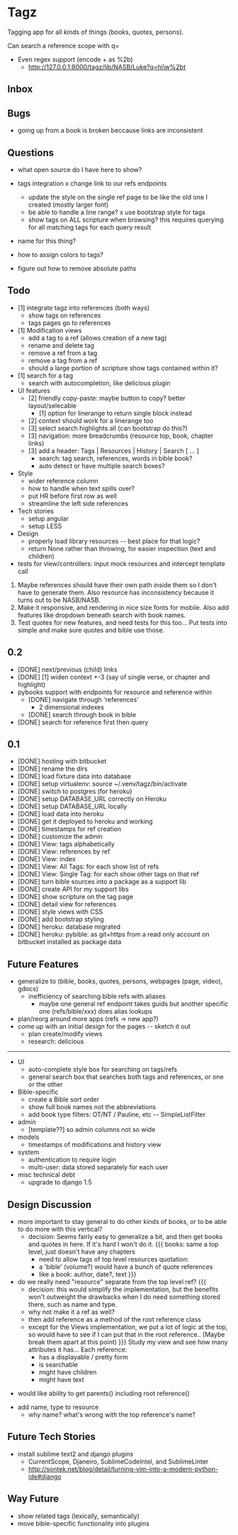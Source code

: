 Tagz
====
Tagging app for all kinds of things (books, quotes, persons).

Can search a reference scope with q=
* Even regex support (encode + as %2b)
  * http://127.0.0.1:8000/tagz/lib/NASB/Luke?q=hi\w%2bt


Inbox
-----

Bugs
----
- going up from a book is broken beccause links are inconsistent

Questions
---------
- what open source do I have here to show?
- tags integration
  x change link to our refs endpoints
    - update the style on the single ref page to be like the old one
      I created (mostly larger font)
    - be able to handle a line range?
  x use bootstrap style for tags
  - show tags on ALL scripture when browsing? this requires 
    querying for all matching tags for each query result

- name for this thing?
- how to assign colors to tags?
- figure out how to remove absolute paths


Todo
----
* [1] integrate tagz into references (both ways)
  - show tags on references
  - tags pages go to references
* [1] Modification views
  * add a tag to a ref (allows creation of a new tag)
  * rename and delete tag
  * remove a ref from a tag
  * remove a tag from a ref
  * should a large portion of scripture show tags contained within it?
* [1] search for a tag
  - search with autocompletion, like delicious plugin
* UI features
  * [2] friendly copy-paste: maybe button to copy? better layout/selecable
    * [1] option for linerange to return single block instead
  * [2] context should work for a linerange too
  * [3] select search highlights all (can bootstrap do this?)
  * [3] navigation: more breadcrumbs (resource top, book, chapter links)
  * [3] add a header: Tags | Resources | History | Search [ ... ]
    * search: tag search, references, words in bible book?
    * auto detect or have multiple search boxes?
* Style
  * wider reference column
  * how to handle when text spills over?
  * put HR before first row as well
  * streamline the left side references
* Tech stories
  * setup angular
  * setup LESS
* Design
  * properly load library resources -- best place for that logic?
  - return None rather than throwing, for easier inspection (text and children)
* tests for view/controllers: input mock resources and intercept template call

1. Maybe references should have their own path inside them so I don't have
to generate them.  Also resource has inconsistency because it turns
out to be NASB/NASB.
2. Make it responsive, and rendering in nice size fonts for mobile.  Also add features like dropdown beneath search with book names.
3. Test quotes for new features, and need tests for this too... Put tests into simple and make sure quotes and bible use those.

0.2
---
* [DONE] next/previous (child) links
* [DONE] [1] widen context +-3 (say of single verse, or chapter and highlight)
* pybooks support with endpoints for resource and reference within
  - [DONE] navigate through 'references'
    * 2 dimensional indexes
  - [DONE] search through book in bible
* [DONE] search for reference first then query

0.1
-----------------------------
* [DONE] hosting with bitbucket
* [DONE] rename the dirs
* [DONE] load fixture data into database
* [DONE] setup virtualenv: source ~/.venv/tagz/bin/activate
* [DONE] switch to postgres (for heroku)
* [DONE] setup DATABASE_URL correctly on Heroku 
* [DONE] setup DATABASE_URL locally
* [DONE] load data into heroku
* [DONE] get it deployed to heroku and working
* [DONE] timestamps for ref creation
* [DONE] customize the admin
* [DONE] View: tags alphabetically
* [DONE] View: references by ref
* [DONE] View: index 
* [DONE] View: All Tags: for each show list of refs
* [DONE] View: Single Tag: for each show other tags on that ref
* [DONE] turn bible sources into a package as a support lib
* [DONE] create API for my support libs
* [DONE] show scripture on the tag page
* [DONE] detail view for references
* [DONE] style views with CSS
* [DONE] add bootstrap styling
* [DONE] heroku: database migrated
* [DONE] heroku: pybible: as git+https from a read only account on bitbucket installed as package data


Future Features
---------------
* generalize to (bible, books, quotes, persons, webpages (page, video), gdocs)
  * inefficiency of searching bible refs with aliases
    * maybe one general ref endpoint takes guids but another specific one
      (refs/bible/xxx) does alias lookups
* plan/reorg around more apps (refs -> new app?)
* come up with an initial design for the pages -- sketch it out
  * plan create/modify views
  * research: delicious
---
* UI
  * auto-complete style box for searching on tags/refs
  * general search box that searches both tags and references, or one or the other
* Bible-specific
  * create a Bible sort order
  * show full book names not the abbreviations
  * add book type filters: OT/NT / Pauline, etc -- SimpleListFilter
* admin
  * [template??] so admin columns not so wide
* models
  * timestamps of modifications and history view
* system
  * authentication to require login
  * multi-user: data stored separately for each user
* misc technical debt
  * upgrade to django 1.5


Design Discussion
-----------------
* more important to stay general to do other kinds of books, or to 
  be able to do more with this vertical?
  - decision:  Seems fairly easy to generalize a bit, and then get books and
    quotes in here.  If it's hard I won't do it.
{{{
    books: same a top level, just doesn't have any chapters
      - need to allow tags of top level resources
    quotation:
      - a 'bible' (volume?) would have a bunch of quote references
      - like a book: author, date?, text
}}}
* do we really need "resource" separate from the top level ref?
{{{
  - decision: this would simplify the implementation, but the benefits
    won't outweight the drawbacks when I do need something stored there,
    such as name and type.
  - why not make it a ref as well?
  - then add reference as a method of the root reference class
  * except for the Views implementation, we put a lot of logic at the top,
    so would have to see if I can put that in the root reference..
    (Maybe break them apart at this point)
}}}
Study my view and see how many attributes it has... 
  Each reference:
    - has a displayable / pretty form
    - is searchable
    - might have children
    - might have text
- would like ability to get parents() including root reference()
* add name, type to resource
  - why name?  what's wrong with the top reference's name?

Future Tech Stories
-------------------
* install sublime text2 and django plugins
  * CurrentScope, Djaneiro, SublimeCodeIntel, and SublimeLinter 
  * http://sontek.net/blog/detail/turning-vim-into-a-modern-python-ide#django

Way Future
----------
* show related tags (lexically, semantically)
* move bible-specific functionality into plugins



